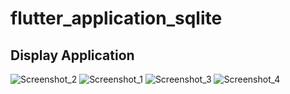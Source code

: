 # flutter_application_sqlite


## Display Application

![Screenshot_2](https://user-images.githubusercontent.com/71871211/112745007-2f547b00-8fcf-11eb-8792-c1fcf73d0f13.png)      ![Screenshot_1](https://user-images.githubusercontent.com/71871211/112745017-43987800-8fcf-11eb-8396-cde2274d68ca.png)      ![Screenshot_3](https://user-images.githubusercontent.com/71871211/112745021-4dba7680-8fcf-11eb-8a20-69952a3894ca.png)  ![Screenshot_4](https://user-images.githubusercontent.com/71871211/112745051-91ad7b80-8fcf-11eb-8774-aeac1a7e491a.png)

